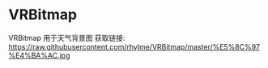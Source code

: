 # VRBitmap
VRBitmap
 用于天气背景图
获取链接:
https://raw.githubusercontent.com/rhylme/VRBitmap/master/%E5%8C%97%E4%BA%AC.jpg
